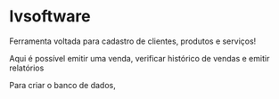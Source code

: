 # lvsoftware
Ferramenta voltada para cadastro de clientes, produtos e serviços!

Aqui é possível emitir uma venda, verificar histórico de vendas e emitir relatórios

Para criar o banco de dados, 
